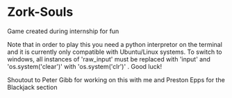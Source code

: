 # Zork-Souls
Game created during internship for fun


Note that in order to play this you need a python interpretor on the terminal and it is currently only compatible with Ubuntu/Linux systems. To switch to windows, all instances of 'raw_input' must be replaced with 'input' and 'os.system('clear')' with 'os.system('clr')' . Good luck!


Shoutout to Peter Gibb for working on this with me and Preston Epps for the Blackjack section
